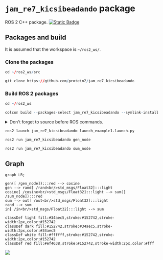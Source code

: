# `jam_re7_kicsibeadando` package
ROS 2 C++ package.  [![Static Badge](https://img.shields.io/badge/ROS_2-Humble-34aec5)](https://docs.ros.org/en/humble/)
## Packages and build

It is assumed that the workspace is `~/ros2_ws/`.

### Clone the packages
``` r
cd ~/ros2_ws/src
```
``` r
git clone https://github.com/protein2/jam_re7_kicsibeadando
```

### Build ROS 2 packages
``` r
cd ~/ros2_ws
```
``` r
colcon build --packages-select jam_re7_kicsibeadando --symlink-install
```

<details>
<summary> Don't forget to source before ROS commands.</summary>

``` bash
source ~/ros2_ws/install/setup.bash
```
</details>

``` r
ros2 launch jam_re7_kicsibeadando launch_example1.launch.py
```
``` r
ros2 run jam_re7_kicsibeadando gen_node 
```

``` r
ros2 run jam_re7_kicsibeadando sum_node 
```

## Graph

``` mermaid
graph LR;

gen([ /gen_node]):::red --> cosine
gen --> rand[ /rand<br/>std_msgs/Float32]:::light 
cosine[ /cosine<br/>std_msgs/Float32]:::light --> sum([ /sum_node]):::red
sum --> out[ /out<br/>std_msgs/Float32]:::light 
rand --> sum
in[ /in<br/>std_msgs/Float32]:::light --> sum

classDef light fill:#34aec5,stroke:#152742,stroke-width:2px,color:#152742  
classDef dark fill:#152742,stroke:#34aec5,stroke-width:2px,color:#34aec5
classDef white fill:#ffffff,stroke:#152742,stroke-width:2px,color:#152742
classDef red fill:#ef4638,stroke:#152742,stroke-width:2px,color:#fff
```

![](/home/ajr/ros2_ws/src/jam_re7_kicsibeadando/img/ajr_foxglove_image.png)